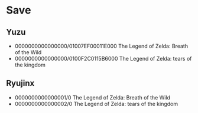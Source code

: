 # Save

## Yuzu

- 0000000000000000/01007EF00011E000 The Legend of Zelda: Breath of the Wild
- 0000000000000000/0100F2C0115B6000 The Legend of Zelda: tears of the kingdom

## Ryujinx

- 0000000000000001/0 The Legend of Zelda: Breath of the Wild
- 0000000000000002/0 The Legend of Zelda: tears of the kingdom
